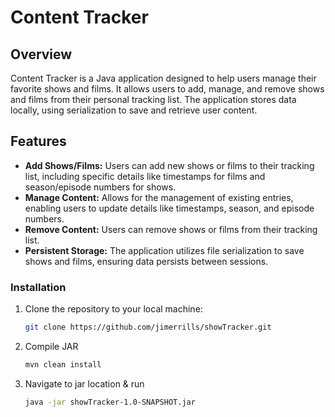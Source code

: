 # Content Tracker

## Overview
Content Tracker is a Java application designed to help users manage their favorite shows and films. It allows users to add, manage, and remove shows and films from their personal tracking list. The application stores data locally, using serialization to save and retrieve user content.

## Features
- **Add Shows/Films:** Users can add new shows or films to their tracking list, including specific details like timestamps for films and season/episode numbers for shows.
- **Manage Content:** Allows for the management of existing entries, enabling users to update details like timestamps, season, and episode numbers.
- **Remove Content:** Users can remove shows or films from their tracking list.
- **Persistent Storage:** The application utilizes file serialization to save shows and films, ensuring data persists between sessions.

### Installation
1. Clone the repository to your local machine:
   ```bash
   git clone https://github.com/jimerrills/showTracker.git
2. Compile JAR
   ```bash
   mvn clean install
3. Navigate to jar location & run
   ```bash
   java -jar showTracker-1.0-SNAPSHOT.jar

